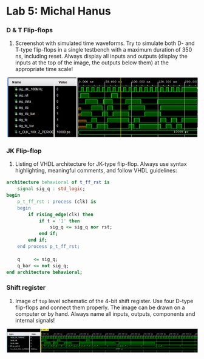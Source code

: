 # Lab 5: Michal Hanus

### D & T Flip-flops

1. Screenshot with simulated time waveforms. Try to simulate both D- and T-type flip-flops in a single testbench with a maximum duration of 350 ns, including reset. Always display all inputs and outputs (display the inputs at the top of the image, the outputs below them) at the appropriate time scale!

![output_t_d.png](output_t_d.png)

### JK Flip-flop

1. Listing of VHDL architecture for JK-type flip-flop. Always use syntax highlighting, meaningful comments, and follow VHDL guidelines:

```vhdl
architecture behavioral of t_ff_rst is
    signal sig_q : std_logic;
begin
    p_t_ff_rst : process (clk) is
    begin
        if rising_edge(clk) then
            if t = '1' then
                sig_q <= sig_q nor rst;
            end if;
        end if;
    end process p_t_ff_rst;

    q     <= sig_q;
    q_bar <= not sig_q;
end architecture behavioral;
```

### Shift register

1. Image of `top` level schematic of the 4-bit shift register. Use four D-type flip-flops and connect them properly. The image can be drawn on a computer or by hand. Always name all inputs, outputs, components and internal signals!

![output_shifter.pngfigure](output_shifter.png)
